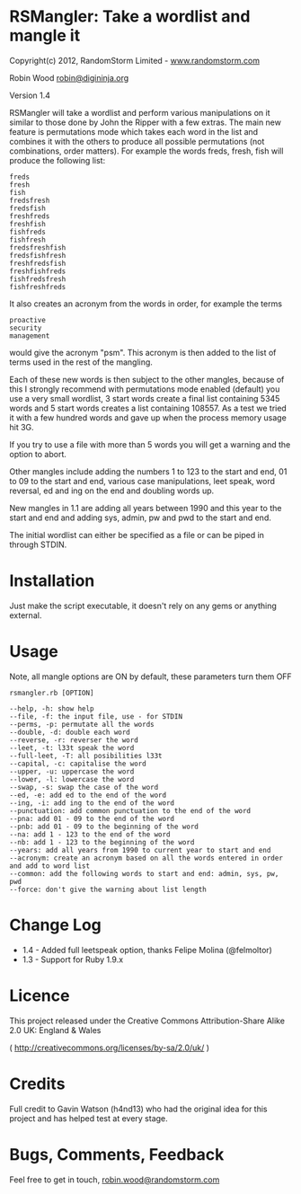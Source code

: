 RSMangler: Take a wordlist and mangle it
========================================

Copyright(c) 2012, RandomStorm Limited - www.randomstorm.com

Robin Wood <robin@digininja.org>

Version 1.4

RSMangler will take a wordlist and perform various manipulations on it similar
to those done by John the Ripper with a few extras. The main new feature is
permutations mode which takes each word in the list and combines it with the
others to produce all possible permutations (not combinations, order matters).
For example the words freds, fresh, fish will produce the following list:

```
freds
fresh
fish
fredsfresh
fredsfish
freshfreds
freshfish
fishfreds
fishfresh
fredsfreshfish
fredsfishfresh
freshfredsfish
freshfishfreds
fishfredsfresh
fishfreshfreds
```

It also creates an acronym from the words in order, for example the terms
```
proactive
security
management
```
would give the acronym "psm". This acronym is then added to the list of terms used
in the rest of the mangling.

Each of these new words is then subject to the other mangles, because of this I
strongly recommend with permutations mode enabled (default) you use a very small
wordlist, 3 start words create a final list containing 5345 words and 5 start
words creates a list containing 108557. As a test we tried it with a few hundred
words and gave up when the process memory usage hit 3G.

If you try to use a file with more than 5 words you will get a warning and the
option to abort.

Other mangles include adding the numbers 1 to 123 to the start and end, 01 to 09
to the start and end, various case manipulations, leet speak, word reversal, ed
and ing on the end and doubling words up.

New mangles in 1.1 are adding all years between 1990 and this year to the start
and end and adding sys, admin, pw and pwd to the start and end.

The initial wordlist can either be specified as a file or can be piped in
through STDIN.

Installation
============

Just make the script executable, it doesn't rely on any gems or anything
external.

Usage
=====

Note, all mangle options are ON by default, these parameters turn them OFF

```
rsmangler.rb [OPTION]

--help, -h: show help
--file, -f: the input file, use - for STDIN
--perms, -p: permutate all the words
--double, -d: double each word
--reverse, -r: reverser the word
--leet, -t: l33t speak the word
--full-leet, -T: all posibilities l33t
--capital, -c: capitalise the word
--upper, -u: uppercase the word
--lower, -l: lowercase the word
--swap, -s: swap the case of the word
--ed, -e: add ed to the end of the word
--ing, -i: add ing to the end of the word
--punctuation: add common punctuation to the end of the word
--pna: add 01 - 09 to the end of the word
--pnb: add 01 - 09 to the beginning of the word
--na: add 1 - 123 to the end of the word
--nb: add 1 - 123 to the beginning of the word
--years: add all years from 1990 to current year to start and end
--acronym: create an acronym based on all the words entered in order and add to word list
--common: add the following words to start and end: admin, sys, pw, pwd
--force: don't give the warning about list length
```

Change Log
==========

- 1.4 - Added full leetspeak option, thanks Felipe Molina (@felmoltor)
- 1.3 - Support for Ruby 1.9.x

Licence
=======

This project released under the Creative Commons Attribution-Share Alike 2.0
UK: England & Wales

( http://creativecommons.org/licenses/by-sa/2.0/uk/ )

Credits
=======

Full credit to Gavin Watson (h4nd13) who had the original idea for this project and
has helped test at every stage.

Bugs, Comments, Feedback
========================

Feel free to get in touch, robin.wood@randomstorm.com
